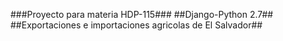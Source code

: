 ###Proyecto para materia HDP-115###
##Django-Python 2.7##
##Exportaciones e importaciones agricolas de El Salvador##
